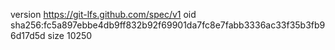 version https://git-lfs.github.com/spec/v1
oid sha256:fc5a897ebbe4db9ff832b92f69901da7fc8e7fabb3336ac33f35b3fb96d17d5d
size 10250
